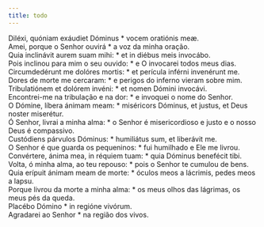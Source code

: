 ```yaml
---
title: todo
---
```

<div class="dropcap text-justify">Diléxi, quóniam exáudiet Dóminus * vocem oratiónis meæ.</div>
<div class="dropcap text-justify">Amei, porque o Senhor ouvirá * a voz da minha oração.</div>
<div class="text-justify">Quia inclinávit aurem suam mihi: * et in diébus meis invocábo.</div>
<div class="text-justify">Pois inclinou para mim o seu ouvido: * e O invocarei todos meus dias.</div>
<div class="text-justify">Circumdedérunt me dolóres mortis: * et perícula inférni invenérunt me.</div>
<div class="text-justify">Dores de morte me cercaram: * e perigos do inferno vieram sobre mim.</div>
<div class="text-justify">Tribulatiónem et dolórem invéni: * et nomen Dómini invocávi.</div>
<div class="text-justify">Encontrei-me na tribulação e na dor: * e invoquei o nome do Senhor.</div>
<div class="text-justify">O Dómine, líbera ánimam meam: * miséricors Dóminus, et justus, et Deus noster miserétur.</div>
<div class="text-justify">Ó Senhor, livrai a minha alma: * o Senhor é misericordioso e justo e o nosso Deus é compassivo.</div>
<div class="text-justify">Custódiens párvulos Dóminus: * humiliátus sum, et liberávit me.</div>
<div class="text-justify">O Senhor é que guarda os pequeninos: * fui humilhado e Ele me livrou.</div>
<div class="text-justify">Convértere, ánima mea, in réquiem tuam: * quia Dóminus benefécit tibi.</div>
<div class="text-justify">Volta, ó minha alma, ao teu repouso: * pois o Senhor te cumulou de bens.</div>
<div class="text-justify">Quia erípuit ánimam meam de morte: * óculos meos a lácrimis, pedes meos a lapsu.</div>
<div class="text-justify">Porque livrou da morte a minha alma: * os meus olhos das lágrimas, os meus pés da queda.</div>
<div class="text-justify">Placébo Dómino * in regióne vivórum.</div>
<div class="text-justify">Agradarei ao Senhor * na região dos vivos.</div>

